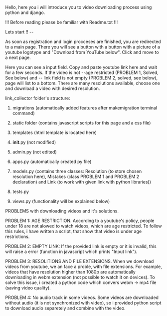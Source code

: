 Hello, here you i will introduce you to video downloading process using python and django.

!!! Before reading please be familiar with Readme.txt !!!

Lets start !! -- 

As soon as registration and login procceses are finished, you are redirected to a main page. There you will see a button with a button with a picture of a 
youtube logotype and "Download from YouTube below". Click and move to a next page. 


Here you can see a input field. Copy and paste youtube link here and wait for a few seconds. If the video is not --age restricted (PROBLEM 1, Solved, See below) and -- link field
is not empty (PROBLEM 2, solved, see below), page will list to a bottom. There are many resolutions available, choose one and download a video with desired resolution.


link_collector folder's structure:

1) migrations (automatically added features after makemigration terminal command)
2) static folder (contains javascript scripts for this page and a css file)
3) templates (html template is located here)
4) __init__.py (not modified)
5) admin.py (not edited)
6) apps.py (automatically created py file)
   
8) models.py (contains three classes: Resolution (to store chosen resolution here), Mistakes (class PROBLEM 1 and PROBLEM 2 declaration) and Link (to work with given link with python libraries))
   
9) tests.py
10) views.py (functionality will be explained below)


PROBLEMS with downloading videos and it's solutions.

PROBLEM 1: AGE RESTRICTION. According to a youtube's policy, people under 18 are not alowed to watch videos, which are age restricted. To follow this rules, i have written a script, that show that video is under age restrictions. 

PROBLEM 2: EMPTY LINK: If the provided link is empty or it is invalid, this will raise a error (function in javascript which prints "Input link").

PROBLEM 3: RESOLITIONS AND FILE EXTENSIONS. When we download videos from youtube, we an face a proble, with file extensions. For example, videos that have resolution higher than 1080p are automatically downloading in webm extension (not possible to watch it on devices). To solve this issue, i created a python code which convers webm -> mp4 file (saving video quality).

PROBLEM 4: No audio track in some videos. Some videos are downloaded without audio (it is not synchronized with video), so i provided python script to download audio separetely and combine with the video.

